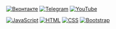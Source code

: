 [![Вконтакте](https://img.shields.io/badge/-VK-brightgreen?style=flat-square&logo=vk&logoColor=white)](https://vk.com/sitodel777)
[![Telegram](https://img.shields.io/badge/-Telegram-brightgreen?style=flat-square&logo=telegram&logoColor=white)](https://t.me/NikitaYurin777)
[![YouTube](https://img.shields.io/badge/-YouTube-brightgreen?style=flat-square&logo=youtube&logoColor=white)](https://www.youtube.com/channel/UC6qsQ3yXk_nZk-MKLsVax9w)

[![JavaScript](https://img.shields.io/badge/-JavaScript-FFD400?style=flat-square&logo=javascript&logoColor=ffffff)](https://ru.wikipedia.org/wiki/JavaScript)
[![HTML](https://img.shields.io/badge/-HTML5-E34F26?style=flat-square&logo=html5&logoColor=ffffff)](https://ru.wikipedia.org/wiki/HTML5)
[![CSS](https://img.shields.io/badge/-CSS3-1572B6?style=flat-square&logo=css3&logoColor=ffffff)](https://ru.wikipedia.org/wiki/CSS)
[![Bootstrap](https://img.shields.io/badge/-Bootstrap-563D7C?style=flat-square&logo=bootstrap&logoColor=ffffff)](https://getbootstrap.com/)

